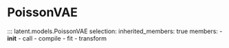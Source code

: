 # PoissonVAE

::: latent.models.PoissonVAE
    selection:
        inherited_members: true
        members:
            - __init__
            - call
            - compile
            - fit
            - transform
